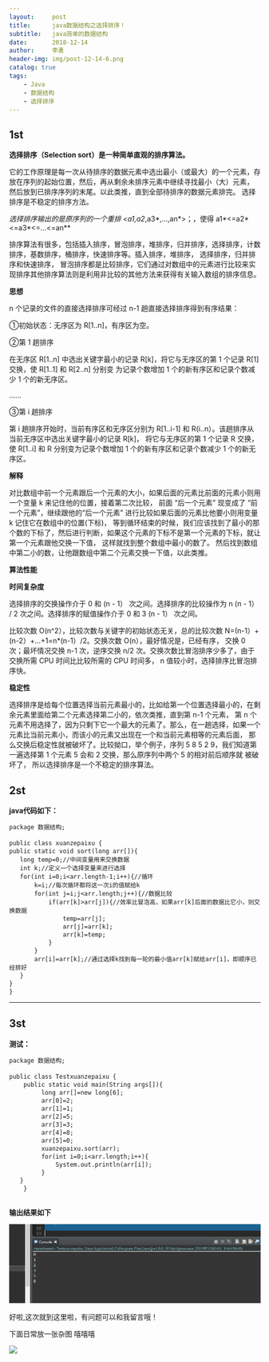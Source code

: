 ```yaml
---
layout:     post
title:      java数据结构之选择排序！
subtitle:   java简单的数据结构
date:       2018-12-14
author:     李勇
header-img: img/post-12-14-6.png
catalog: true
tags:
    - Java
    - 数据结构
    - 选择排序
---
```


## 1st ##
**选择排序（Selection sort）是一种简单直观的排序算法。**

它的工作原理是每一次从待排序的数据元素中选出最小（或最大）的一个元素，存放在序列的起始位置，然后，再从剩余未排序元素中继续寻找最小（大）元素，
然后放到已排序序列的末尾。以此类推，直到全部待排序的数据元素排完。 选择排序是不稳定的排序方法。

**选择排序输出的是原序列的一个重排 <a1*,a2*,a3*,...,an*>；，使得 a1*<=a2*<=a3*<=...<=an**

排序算法有很多，包括插入排序，冒泡排序，堆排序，归并排序，选择排序，计数排序，基数排序，桶排序，快速排序等。插入排序，堆排序，
选择排序，归并排序和快速排序，
冒泡排序都是比较排序，它们通过对数组中的元素进行比较来实现排序其他排序算法则是利用非比较的其他方法来获得有关输入数组的排序信息。

**思想**

n 个记录的文件的直接选择排序可经过 n-1 趟直接选择排序得到有序结果：

①初始状态：无序区为 R[1..n]，有序区为空。

②第 1 趟排序

在无序区 R[1..n] 中选出关键字最小的记录 R[k]，将它与无序区的第 1 个记录 R[1] 交换，使 R[1..1] 和 R[2..n] 分别变
为记录个数增加 1 个的新有序区和记录个数减少 1 个的新无序区。

……

③第 i 趟排序

第 i 趟排序开始时，当前有序区和无序区分别为 R[1..i-1] 和 R(i..n）。该趟排序从当前无序区中选出关键字最小的记录 R[k]，
将它与无序区的第 1 个记录 R 交换，使 R[1..i] 和 R 分别变为记录个数增加 1 个的新有序区和记录个数减少 1 个的新无序区。

**解释**

对比数组中前一个元素跟后一个元素的大小，如果后面的元素比前面的元素小则用一个变量 k 来记住他的位置，接着第二次比较，
前面 “后一个元素” 现变成了 “前一个元素”，继续跟他的“后一个元素” 进行比较如果后面的元素比他要小则用变量 k 记住它在数组中的位置(下标)，
等到循环结束的时候，我们应该找到了最小的那个数的下标了，然后进行判断，如果这个元素的下标不是第一个元素的下标，就让第一个元素跟他交换一下值，
这样就找到整个数组中最小的数了。
然后找到数组中第二小的数，让他跟数组中第二个元素交换一下值，以此类推。

**算法性能**

**时间复杂度**

选择排序的交换操作介于 0 和 (n - 1） 次之间。选择排序的比较操作为 n (n - 1） / 2 次之间。选择排序的赋值操作介于 0 和 3 (n - 1） 次之间。

比较次数 O(n^2），比较次数与关键字的初始状态无关，总的比较次数 N=(n-1）+(n-2）+...+1=n*(n-1）/2。交换次数 O(n），最好情况是，已经有序，
交换 0 次；最坏情况交换 n-1 次，逆序交换 n/2 次。交换次数比冒泡排序少多了，由于交换所需 CPU 时间比比较所需的 CPU 时间多，
n 值较小时，选择排序比冒泡排序快。

**稳定性**

选择排序是给每个位置选择当前元素最小的，比如给第一个位置选择最小的，在剩余元素里面给第二个元素选择第二小的，依次类推，直到第 n-1 个元素，
第 n 个元素不用选择了，因为只剩下它一个最大的元素了。那么，在一趟选择，如果一个元素比当前元素小，而该小的元素又出现在一个和当前元素相等的元素后面，
那么交换后稳定性就被破坏了。比较拗口，举个例子，序列 5 8 5 2 9，我们知道第一遍选择第 1 个元素 5 会和 2 交换，那么原序列中两个 5 的相对前后顺序就
被破坏了，
所以选择排序是一个不稳定的排序算法。

## 2st ##
**java代码如下：**
   ```
   package 数据结构;

public class xuanzepaixu {
  public static void sort(long arr[]){
	  long temp=0;//中间变量用来交换数据
	  int k;//定义一个选择变量来进行选择
	  for(int i=0;i<arr.length-1;i++){//循环
		  k=i;//每次循环都将这一次i的值赋给k
		  for(int j=i;j<arr.length;j++){//数据比较
			  if(arr[k]>arr[j]){//效率比冒泡高，如果arr[k]后面的数据比它小，则交换数据
				  temp=arr[j];
				  arr[j]=arr[k];
				  arr[k]=temp;
			  }
		  }
		  arr[i]=arr[k];//通过选择k找到每一轮的最小值arr[k]赋给arr[i]，即顺序已经排好
	  }
  }
}

```

----


  
## 3st ##
**测试：**
```
package 数据结构;

public class Testxuanzepaixu {
    public static void main(String args[]){
    	 long arr[]=new long[6];
	     arr[0]=2;
	     arr[1]=1;
	     arr[2]=5;
	     arr[3]=3;
	     arr[4]=8;
	     arr[5]=0;
	     xuanzepaixu.sort(arr);
	     for(int i=0;i<arr.length;i++){
	    	 System.out.println(arr[i]);
	     }
   }
    }


```

**输出结果如下**

![](https://raw.githubusercontent.com/CholeChow1/CholeChow1.github.io/master/img/xuanzepaixu.png)

好啦,这次就到这里啦，有问题可以和我留言哦！ 

下面日常放一张杂图 嘻嘻嘻

![](https://timgsa.baidu.com/timg?image&quality=80&size=b9999_10000&sec=1544804911689&di=c0d6a6e7745d4e7ca624806729217e2b&imgtype=0&src=http%3A%2F%2Fb-ssl.duitang.com%2Fuploads%2Fitem%2F201605%2F12%2F20160512210708_NEx8u.thumb.1000_0.jpeg)
